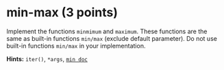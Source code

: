 # min-max (3 points)

Implement the functions `minmimum` and `maximum`. These functions are the same as
built-in functions `min/max` (exclude default parameter). Do not use built-in functions `min/max` in your implementation.

**Hints:** `iter()`, `*args`, [`min doc`](https://docs.python.org/3/library/functions.html#min)